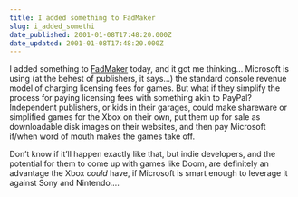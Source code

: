 ```yaml
---
title: I added something to FadMaker
slug: i_added_somethi
date_published: 2001-01-08T17:48:20.000Z
date_updated: 2001-01-08T17:48:20.000Z
---
```


I added something to [FadMaker](http://www.dashes.com/anil/index.php?fad.php) today, and it got me thinking… Microsoft is using (at the behest of publishers, it says…) the standard console revenue model of charging licensing fees for games. But what if they simplify the process for paying licensing fees with something akin to PayPal? Independent publishers, or kids in their garages, could make shareware or simplified games for the Xbox on their own, put them up for sale as downloadable disk images on their websites, and then pay Microsoft if/when word of mouth makes the games take off.

Don’t know if it’ll happen exactly like that, but indie developers, and the potential for them to come up with games like Doom, are definitely an advantage the Xbox *could* have, if Microsoft is smart enough to leverage it against Sony and Nintendo….
